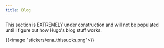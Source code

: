 ```yaml
---
title: Blog
---
```


This section is EXTREMELY under construction and will not be populated until I figure out how Hugo's blog stuff works.

{{<image "stickers/ena_thissucks.png">}}

